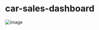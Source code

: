 # car-sales-dashboard
![image](https://github.com/user-attachments/assets/5058ca78-f570-4572-92c6-e32c8e6cd9ee)

